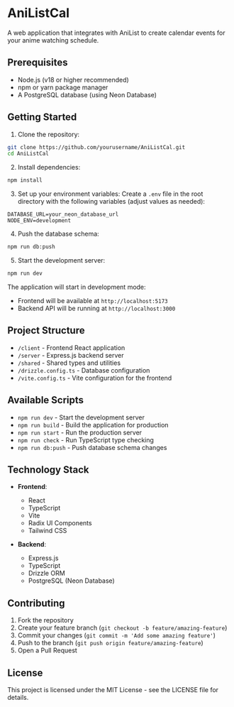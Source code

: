 # AniListCal

A web application that integrates with AniList to create calendar events for your anime watching schedule.

## Prerequisites

- Node.js (v18 or higher recommended)
- npm or yarn package manager
- A PostgreSQL database (using Neon Database)

## Getting Started

1. Clone the repository:
```bash
git clone https://github.com/yourusername/AniListCal.git
cd AniListCal
```

2. Install dependencies:
```bash
npm install
```

3. Set up your environment variables:
Create a `.env` file in the root directory with the following variables (adjust values as needed):
```env
DATABASE_URL=your_neon_database_url
NODE_ENV=development
```

4. Push the database schema:
```bash
npm run db:push
```

5. Start the development server:
```bash
npm run dev
```

The application will start in development mode:
- Frontend will be available at `http://localhost:5173`
- Backend API will be running at `http://localhost:3000`

## Project Structure

- `/client` - Frontend React application
- `/server` - Express.js backend server
- `/shared` - Shared types and utilities
- `/drizzle.config.ts` - Database configuration
- `/vite.config.ts` - Vite configuration for the frontend

## Available Scripts

- `npm run dev` - Start the development server
- `npm run build` - Build the application for production
- `npm run start` - Run the production server
- `npm run check` - Run TypeScript type checking
- `npm run db:push` - Push database schema changes

## Technology Stack

- **Frontend**:
  - React
  - TypeScript
  - Vite
  - Radix UI Components
  - Tailwind CSS

- **Backend**:
  - Express.js
  - TypeScript
  - Drizzle ORM
  - PostgreSQL (Neon Database)

## Contributing

1. Fork the repository
2. Create your feature branch (`git checkout -b feature/amazing-feature`)
3. Commit your changes (`git commit -m 'Add some amazing feature'`)
4. Push to the branch (`git push origin feature/amazing-feature`)
5. Open a Pull Request

## License

This project is licensed under the MIT License - see the LICENSE file for details.
